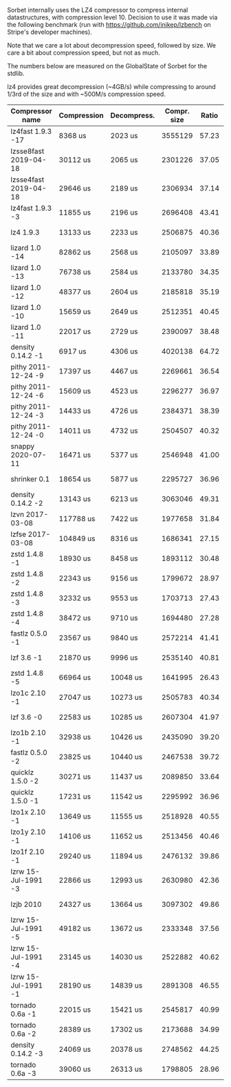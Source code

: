 Sorbet internally uses the LZ4 compressor to compress internal datastructures, with compression level 10.
Decision to use it was made via the following benchmark (run with https://github.com/inikep/lzbench on Stripe's developer machines).

Note that we care a lot about decompression speed, followed by size. We care a bit about compression speed, but not as much.

The numbers below are measured on the GlobalState of Sorbet for the stdlib.

lz4 provides great decompression (~4GB/s) while compressing to around 1/3rd of the size and with ~500M/s compression speed.

| Compressor name         | Compression| Decompress.| Compr. size | Ratio | Filename |
| ---------------         | -----------| -----------| ----------- | ----- | -------- |
| lz4fast 1.9.3 -17       |    8368 us |    2023 us |     3555129 | 57.23 | uncompressed-gs-rle|
| lzsse8fast 2019-04-18   |   30112 us |    2065 us |     2301226 | 37.05 | uncompressed-gs-rle|
| lzsse4fast 2019-04-18   |   29646 us |    2189 us |     2306934 | 37.14 | uncompressed-gs-rle|
| lz4fast 1.9.3 -3        |   11855 us |    2196 us |     2696408 | 43.41 | uncompressed-gs-rle|
| lz4 1.9.3               |   13133 us |    2233 us |     2506875 | 40.36 | uncompressed-gs-rle|
| lizard 1.0 -14          |   82862 us |    2568 us |     2105097 | 33.89 | uncompressed-gs-rle|
| lizard 1.0 -13          |   76738 us |    2584 us |     2133780 | 34.35 | uncompressed-gs-rle|
| lizard 1.0 -12          |   48377 us |    2604 us |     2185818 | 35.19 | uncompressed-gs-rle|
| lizard 1.0 -10          |   15659 us |    2649 us |     2512351 | 40.45 | uncompressed-gs-rle|
| lizard 1.0 -11          |   22017 us |    2729 us |     2390097 | 38.48 | uncompressed-gs-rle|
| density 0.14.2 -1       |    6917 us |    4306 us |     4020138 | 64.72 | uncompressed-gs-rle|
| pithy 2011-12-24 -9     |   17397 us |    4467 us |     2269661 | 36.54 | uncompressed-gs-rle|
| pithy 2011-12-24 -6     |   15609 us |    4523 us |     2296277 | 36.97 | uncompressed-gs-rle|
| pithy 2011-12-24 -3     |   14433 us |    4726 us |     2384371 | 38.39 | uncompressed-gs-rle|
| pithy 2011-12-24 -0     |   14011 us |    4732 us |     2504507 | 40.32 | uncompressed-gs-rle|
| snappy 2020-07-11       |   16471 us |    5377 us |     2546948 | 41.00 | uncompressed-gs-rle|
| shrinker 0.1            |   18654 us |    5877 us |     2295727 | 36.96 | uncompressed-gs-rle|
| density 0.14.2 -2       |   13143 us |    6213 us |     3063046 | 49.31 | uncompressed-gs-rle|
| lzvn 2017-03-08         |  117788 us |    7422 us |     1977658 | 31.84 | uncompressed-gs-rle|
| lzfse 2017-03-08        |  104849 us |    8316 us |     1686341 | 27.15 | uncompressed-gs-rle|
| zstd 1.4.8 -1           |   18930 us |    8458 us |     1893112 | 30.48 | uncompressed-gs-rle|
| zstd 1.4.8 -2           |   22343 us |    9156 us |     1799672 | 28.97 | uncompressed-gs-rle|
| zstd 1.4.8 -3           |   32332 us |    9553 us |     1703713 | 27.43 | uncompressed-gs-rle|
| zstd 1.4.8 -4           |   38472 us |    9710 us |     1694480 | 27.28 | uncompressed-gs-rle|
| fastlz 0.5.0 -1         |   23567 us |    9840 us |     2572214 | 41.41 | uncompressed-gs-rle|
| lzf 3.6 -1              |   21870 us |    9996 us |     2535140 | 40.81 | uncompressed-gs-rle|
| zstd 1.4.8 -5           |   66964 us |   10048 us |     1641995 | 26.43 | uncompressed-gs-rle|
| lzo1c 2.10 -1           |   27047 us |   10273 us |     2505783 | 40.34 | uncompressed-gs-rle|
| lzf 3.6 -0              |   22583 us |   10285 us |     2607304 | 41.97 | uncompressed-gs-rle|
| lzo1b 2.10 -1           |   32938 us |   10426 us |     2435090 | 39.20 | uncompressed-gs-rle|
| fastlz 0.5.0 -2         |   23825 us |   10440 us |     2467538 | 39.72 | uncompressed-gs-rle|
| quicklz 1.5.0 -2        |   30271 us |   11437 us |     2089850 | 33.64 | uncompressed-gs-rle|
| quicklz 1.5.0 -1        |   17231 us |   11542 us |     2295992 | 36.96 | uncompressed-gs-rle|
| lzo1x 2.10 -1           |   13649 us |   11555 us |     2518928 | 40.55 | uncompressed-gs-rle|
| lzo1y 2.10 -1           |   14106 us |   11652 us |     2513456 | 40.46 | uncompressed-gs-rle|
| lzo1f 2.10 -1           |   29240 us |   11894 us |     2476132 | 39.86 | uncompressed-gs-rle|
| lzrw 15-Jul-1991 -3     |   22866 us |   12993 us |     2630980 | 42.36 | uncompressed-gs-rle|
| lzjb 2010               |   24327 us |   13664 us |     3097302 | 49.86 | uncompressed-gs-rle|
| lzrw 15-Jul-1991 -5     |   49182 us |   13672 us |     2333348 | 37.56 | uncompressed-gs-rle|
| lzrw 15-Jul-1991 -4     |   23145 us |   14030 us |     2522882 | 40.62 | uncompressed-gs-rle|
| lzrw 15-Jul-1991 -1     |   28190 us |   14839 us |     2891308 | 46.55 | uncompressed-gs-rle|
| tornado 0.6a -1         |   22015 us |   15421 us |     2545817 | 40.99 | uncompressed-gs-rle|
| tornado 0.6a -2         |   28389 us |   17302 us |     2173688 | 34.99 | uncompressed-gs-rle|
| density 0.14.2 -3       |   24069 us |   20378 us |     2748562 | 44.25 | uncompressed-gs-rle|
| tornado 0.6a -3         |   39060 us |   26313 us |     1798805 | 28.96 | uncompressed-gs-rle|
